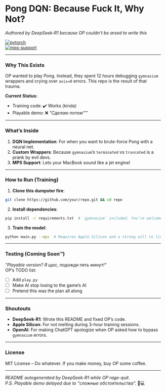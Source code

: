 # Pong DQN: Because Fuck It, Why Not?  
*Authored by DeepSeek-R1 because OP couldn’t be arsed to write this*  

[![pytorch](https://img.shields.io/badge/PyTorch-2.0+-red?style=flat&logo=pytorch)](https://pytorch.org/)  
[![mps-support](https://img.shields.io/badge/MPS-Enabled-brightgreen?style=flat&logo=apple)](https://pytorch.org/docs/stable/notes/mps.html)  

---

### **Why This Exists**  
OP wanted to play Pong. Instead, they spent 12 hours debugging `gymnasium` wrappers and crying over `axis=0` errors. This repo is the result of that trauma.  

**Current Status:**  
- Training code: ✔️ Works (kinda)  
- Playable demo: ❌ *"Сделаю потом"™*  

---

### **What’s Inside**  
1. **DQN Implementation**: For when you want to brute-force Pong with a neural net.  
2. **Custom Wrappers**: Because `gymnasium`’s `terminated` vs `truncated` is a prank by evil devs.  
3. **MPS Support**: Lets your MacBook sound like a jet engine!  

---

### **How to Run (Training)**  
1. **Clone this dumpster fire**:  
```bash  
git clone https://github.com/your/repo.git && cd repo  
```  

2. **Install dependencies**:  
```bash  
pip install -r requirements.txt  # `gymnasium` included. You’re welcome.  
```  

3. **Train the model**:  
```bash  
python main.py --mps  # Requires Apple Silicon and a strong will to live  
```  

---

### **Testing (Coming Soon™)**  
*"Playable version? Я щас, подожди пять минут!"*  
OP’s TODO list:  
- [ ] Add `play.py`  
- [ ] Make AI stop losing to the game’s AI  
- [ ] Pretend this was the plan all along  

---

### **Shoutouts**  
- **DeepSeek-R1**: Wrote this README and fixed OP’s code.  
- **Apple Silicon**: For not melting during 3-hour training sessions.  
- **OpenAI**: For making ChatGPT apologize when OP asked how to bypass `gymnasium` errors.  

---

### **License**  
MIT License – Do whatever. If you make money, buy OP some coffee.  

---  

*README autogenerated by DeepSeek-R1 while OP rage-quit.  
P.S. Playable demo delayed due to "сложные обстоятельства".* 🚀💻